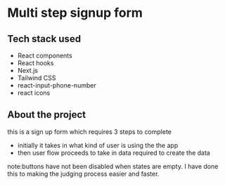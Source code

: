 # Multi step signup form

## Tech stack used
- React components
- React hooks
- Next.js
- Tailwind CSS
- react-input-phone-number
- react icons

## About the project
this is a sign up form which requires 3 steps to complete

- initially it takes in what kind of user is using the the app
- then user flow proceeds to take in data required to create the data

note:buttons have not been disabled when states are empty. I have done this to making the judging process easier and faster.


